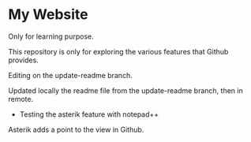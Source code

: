 # My Website
Only for learning purpose.

This repository is only for exploring the various features
that Github provides.

Editing on the update-readme branch.

Updated locally the readme file from the update-readme branch, then in remote.
* Testing the asterik feature with notepad++

Asterik adds a point to the view in Github.
